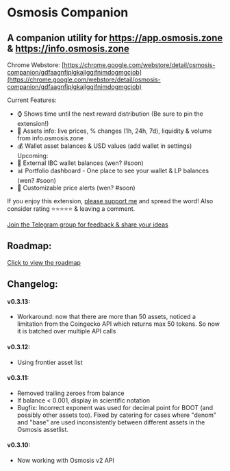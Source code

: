 # Osmosis Companion

## A companion utility for https://app.osmosis.zone & https://info.osmosis.zone

Chrome Webstore: [https://chrome.google.com/webstore/detail/osmosis-companion/gdfaagnfjplgkajlggjfnimdogmgcjob](https://chrome.google.com/webstore/detail/osmosis-companion/gdfaagnfjplgkajlggjfnimdogmgcjob)

Current Features:
- ⌚ Shows time until the next reward distribution (Be sure to pin the extension!)
- 🧪 Assets info: live prices, % changes (1h, 24h, 7d), liquidity & volume from info.osmosis.zone
- 💰 Wallet asset balances & USD values (add wallet in settings)
Upcoming:
- 💫 External IBC wallet balances (wen? #soon)
- 📊 Portfolio dashboard - One place to see your wallet & LP balances (wen? #soon)
- 🔔 Customizable price alerts (wen? #soon)

If you enjoy this extension, [please support me](https://app.starname.me/profile/jason) and spread the word!
Also consider rating ⭐⭐⭐⭐⭐ & leaving a comment.

[Join the Telegram group for feedback & share your ideas](https://t.me/OsmosisCompanionChat)

## Roadmap:
[Click to view the roadmap](https://github.com/users/jasbanza/projects/1/views/4)


## Changelog:

#### v0.3.13:
- Workaround: now that there are more than 50 assets, noticed a limitation from the Coingecko API which returns max 50 tokens. So now it is batched over multiple API calls

#### v0.3.12:
- Using frontier asset list

#### v0.3.11:
- Removed trailing zeroes from balance
- If balance < 0.001, display in scientific notation
- Bugfix: Incorrect exponent was used for decimal point for BOOT (and possibly other assets too). Fixed by catering for cases where "denom" and "base" are used inconsistently between different assets in the Osmosis assetlist.

#### v0.3.10:
- Now working with Osmosis v2 API
